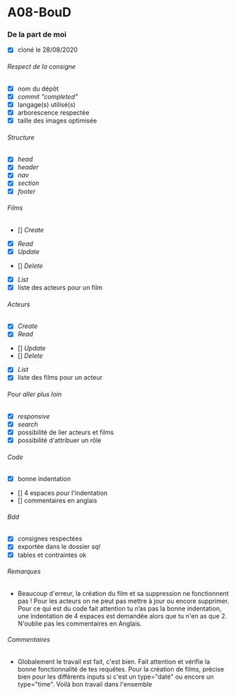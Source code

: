 # A08-BouD
### De la part de moi
- [x] cloné le 28/08/2020
###### *Respect de la consigne*
- [x] nom du dépôt
- [x] *commit "completed"*
- [x] langage(s) utilisé(s)
- [x] arborescence respectée
- [x] taille des images optimisée
###### *Structure*
- [x] *head*
- [x] *header*
- [x] *nav*
- [x] *section*
- [x] *footer*
###### *Films*
- [] *Create*
- [x] *Read*
- [x] *Update*
- [] *Delete*
- [x] *List*
- [x] liste des acteurs pour un film
###### *Acteurs*
- [x] *Create*
- [x] *Read*
- [] *Update*
- [] *Delete*
- [x] *List*
- [x] liste des films pour un acteur
###### *Pour aller plus loin*
- [x] *responsive*
- [x] *search*
- [x] possibilité de lier acteurs et films
- [x] possibilité d'attribuer un rôle
###### *Code*
- [x] bonne indentation
- [] 4 espaces pour l'indentation
- [] commentaires en anglais
###### *Bdd*
- [x] consignes respectées
- [x] exportée dans le dossier *sql*
- [x] tables et contraintes ok
###### *Remarques*
- Beaucoup d'erreur, la création du film et sa suppression ne fonctionnent pas !
  Pour les acteurs on ne peut pas mettre à jour ou encore supprimer.
  Pour ce qui est du code fait attention tu n’as pas la bonne indentation, 
  une indentation de 4 espaces est demandée alors que tu n'en as que 2.
  N'oublie pas les commentaires en Anglais.
###### *Commentaires*
- Globalement le travail est fait, c'est bien. Fait attention et vérifie la bonne fonctionnalité de tes requêtes.
  Pour la création de films, précise bien pour les différents inputs si c'est un type="daté" ou encore un type="time".
  Voilà bon travail dans l'ensemble
